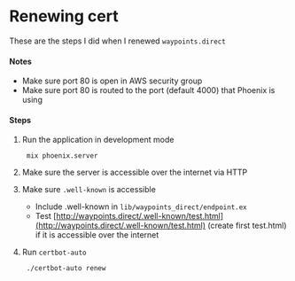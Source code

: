 # Renewing cert

These are the steps I did when I renewed `waypoints.direct`

#### Notes
- Make sure port 80 is open in AWS security group
- Make sure port 80 is routed to the port (default 4000) that Phoenix is using


#### Steps

1. Run the application in development mode

        mix phoenix.server

2. Make sure the server is accessible over the internet via HTTP

3. Make sure `.well-known`  is accessible

    - Include .well-known in `lib/waypoints_direct/endpoint.ex`
    - Test [http://waypoints.direct/.well-known/test.html](http://waypoints.direct/.well-known/test.html) (create first test.html) if it is accessible over the internet

4. Run `certbot-auto` 

        ./certbot-auto renew

